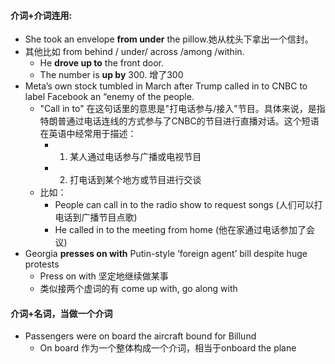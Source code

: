 #### 介词+介词连用:
- She took an envelope **from under** the pillow.她从枕头下拿出一个信封。
- 其他比如 from behind / under/ across /among /within.
  - He **drove up to** the front door.
  - The number is **up by** 300. 增了300
- Meta’s own stock tumbled in March after Trump called in to CNBC to label Facebook an “enemy of the people. 
  - "Call in to" 在这句话里的意思是"打电话参与/接入"节目。具体来说，是指特朗普通过电话连线的方式参与了CNBC的节目进行直播对话。这个短语在英语中经常用于描述：
    - 1. 某人通过电话参与广播或电视节目
    - 2. 打电话到某个地方或节目进行交谈
  - 比如：
    - People can call in to the radio show to request songs (人们可以打电话到广播节目点歌)
    - He called in to the meeting from home (他在家通过电话参加了会议)
- Georgia **presses on with** Putin-style ‘foreign agent’ bill despite huge protests
  - Press on with 坚定地继续做某事
  - 类似接两个虚词的有 come up with, go along with

#### 介词+名词，当做一个介词
- Passengers were on board the aircraft bound for Billund
  - On board 作为一个整体构成一个介词，相当于onboard the plane

